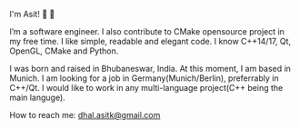 I'm Asit! :pray: :pray:

I’m a software engineer. I also contribute to CMake opensource project in my free time.
I like simple, readable and elegant code.
I know C++14/17, Qt, OpenGL, CMake and Python. 

I was born and raised in Bhubaneswar, India. At this moment, I am based in Munich.
I am looking for a job in Germany(Munich/Berlin), preferrably in C++/Qt. I would like to work in any multi-language project(C++ being the main languge). 

How to reach me: dhal.asitk@gmail.com
